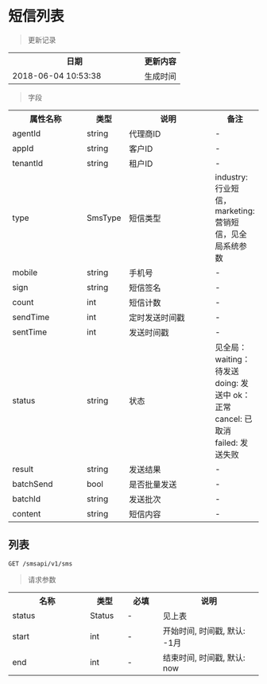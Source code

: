 # 短信列表

> 更新记录

<table>
    <tr>
        <th style="width:250px;">日期</th>
        <th>更新内容</th>
    </tr>
    <tr>
        <td>2018-06-04 10:53:38</td>
        <td>生成时间</td>
    </tr>
</table>

> 字段

<table>
    <tr>
        <th style="width:150px;">属性名称</th>
        <th style="width:60px;">类型</th>
        <th style="width:200px;">说明</th>
        <th>备注</th>
    </tr>
    <tr>
        <td>agentId</td>
        <td>string</td>
        <td>代理商ID</td>
        <td>-</td>
    </tr>
    <tr>
        <td>appId</td>
        <td>string</td>
        <td>客户ID</td>
        <td>-</td>
    </tr>
    <tr>
        <td>tenantId</td>
        <td>string</td>
        <td>租户ID</td>
        <td>-</td>
    </tr>
    <tr>
        <td>type</td>
        <td>SmsType</td>
        <td>短信类型</td>
        <td>industry: 行业短信，marketing: 营销短信，见全局系统参数</td>
    </tr>
    <tr>
        <td>mobile</td>
        <td>string</td>
        <td>手机号</td>
        <td>-</td>
    </tr>
    <tr>
        <td>sign</td>
        <td>string</td>
        <td>短信签名</td>
        <td>-</td>
    </tr>
    <tr>
        <td>count</td>
        <td>int</td>
        <td>短信计数</td>
        <td>-</td>
    </tr>
    <tr>
        <td>sendTime</td>
        <td>int</td>
        <td>定时发送时间戳</td>
        <td>-</td>
    </tr>
    <tr>
        <td>sentTime</td>
        <td>int</td>
        <td>发送时间戳</td>
        <td>-</td>
    </tr>    
    <tr>
        <td>status</td>
        <td>string</td>
        <td>状态</td>
        <td>见全局： waiting：待发送 doing: 发送中 ok：正常 cancel: 已取消 failed: 发送失败</td>
    </tr>
    <tr>
        <td>result</td>
        <td>string</td>
        <td>发送结果</td>
        <td>-</td>
    </tr>
    <tr>
        <td>batchSend</td>
        <td>bool</td>
        <td>是否批量发送</td>
        <td>-</td>
    </tr>
    <tr>
        <td>batchId</td>
        <td>string</td>
        <td>发送批次</td>
        <td>-</td>
    </tr>
    <tr>
        <td>content</td>
        <td>string</td>
        <td>短信内容</td>
        <td>-</td>
    </tr>
</table>

## 列表

```
GET /smsapi/v1/sms
```

>请求参数
<table>
    <tr>
        <th style="width:150px;">名称</th>
        <th style="width:60px;">类型</th>
        <th style="width:60px;">必填</th>
        <th style="width:200px;">说明</th>
    </tr>
    <tr>
        <td>status</td>
        <td>Status</td>
        <td>-</td>
        <td>见上表</td>
    </tr>
    <tr>
        <td>start</td>
        <td>int</td>
        <td>-</td>
        <td>开始时间, 时间戳, 默认: -1月</td>
    </tr>
    <tr>
        <td>end</td>
        <td>int</td>
        <td>-</td>
        <td>结束时间, 时间戳, 默认: now</td>
    </tr>
</table>
